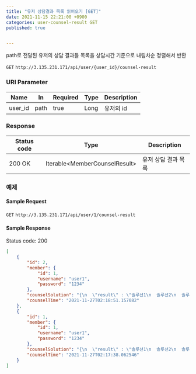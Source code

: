 ```yaml
---
title: "유저 상담결과 목록 읽어오기 [GET]"
date: 2021-11-15 22:21:00 +0900
categories: user-counsel-result GET
published: true


---
```


path로 전달된 유저의 상담 결과들 목록을 상담시간 기준으로 내림차순 정렬해서 반환

`GET` `http://3.135.231.171/api/user/{user_id}/counsel-result`

### URI Parameter

| Name    | In   | Required | Type | Description |
| ------- | ---- | -------- | ---- | ----------- |
| user_id | path | true     | Long | 유저의 id   |

### Response

| Status code | Type                           | Description         |
| ----------- | ------------------------------ | ------------------- |
| 200 OK      | Iterable\<MemberCounselResult> | 유저 상담 결과 목록 |



### 예제

#### Sample Request

`GET` `http://3.135.231.171/api/user/1/counsel-result`

#### Sample Response

Status code: 200

```json
[
    {
        "id": 2,
        "member": {
            "id": 1,
            "username": "user1",
            "password": "1234"
        },
        "counselSolution": "{\n  \"result\" : \"솔루션1\n  솔루션2\n  솔루션3\"\n}",
        "counselTime": "2021-11-27T02:18:51.157082"
    },
    {
        "id": 1,
        "member": {
            "id": 1,
            "username": "user1",
            "password": "1234"
        },
        "counselSolution": "{\n  \"result\" : \"솔루션1\n  솔루션2\n  솔루션3\"\n}",
        "counselTime": "2021-11-27T02:17:38.062546"
    }
]
```

